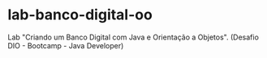 # lab-banco-digital-oo
Lab "Criando um Banco Digital com Java e Orientação a Objetos". (Desafio DIO - Bootcamp - Java Developer)
